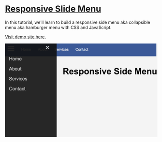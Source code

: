 # [Responsive Slide Menu](https://www.youtube.com/watch?v=wpGNFGqNfdU)

In this tutorial, we'll learn to build a responsive side menu aka collapsible menu aka hamburger menu with CSS and JavaScript.

[Visit demo site here.](https://webdevtuts.github.io/responsive_slide_menu/)

![Preview](screenshot.png)
